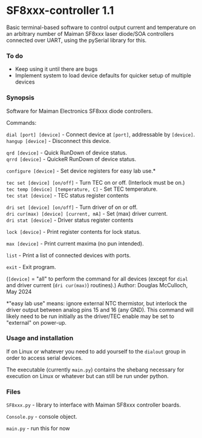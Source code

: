 # SF8xxx-controller 1.1
Basic terminal-based software to control output current and temperature on an arbitrary number of Maiman SF8xxx laser diode/SOA controllers connected over UART, using the pySerial library for this.

### To do
- Keep using it until there are bugs
- Implement system to load device defaults for quicker setup of multiple devices

### Synopsis
Software for Maiman Electronics SF8xxx diode controllers.

Commands:

`dial [port] [device]` - Connect device at `[port]`, addressable by `[device]`.
\
`hangup [device]` - Disconnect this device.


`qrd [device]` - Quick RunDown of device status.
\
`qrrd [device]` - QuickeR RunDown of device status.


`configure [device]` - Set device registers for easy lab use.*


`tec set [device] [on/off]` - Turn TEC on or off. (Interlock must be on.)
\
`tec temp [device] [temperature, C]` - Set TEC temperature.
\
`tec stat [device]` - TEC status register contents

`dri set [device] [on/off]` - Turn driver of on or off.
\
`dri cur(max) [device] [current, mA]` - Set (max) driver current.
\
`dri stat [device]` - Driver status register contents

`lock [device]` - Print register contents for lock status.


`max [device]` - Print current maxima (no pun intended).


`list` - Print a list of connected devices with ports.

`exit` - Exit program.

(`[device]` = "all" to perform the command for all devices (except for `dial` and driver current (`dri cur(max)`) routines).)
Author: Douglas McCulloch, May 2024

*"easy lab use" means: ignore external NTC thermistor, but interlock the driver output between analog pins 15 and 16 (any GND). This command will likely need to be run initially as the driver/TEC enable may be set to "external" on power-up.

### Usage and installation
If on Linux or whatever you need to add yourself to the `dialout` group in
order to access serial devices.

The executable (currently `main.py`) contains the shebang necessary for
execution on Linux or whatever but can still be run under python.

### Files
`SF8xxx.py` - library to interface with Maiman SF8xxx controller boards.

`Console.py` - console object.

`main.py` - run this for now
